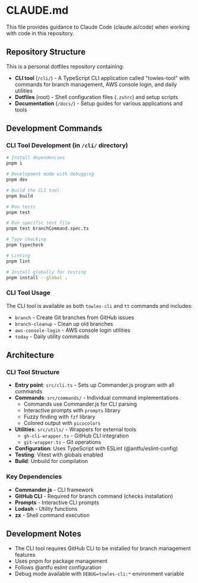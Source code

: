 # CLAUDE.md

This file provides guidance to Claude Code (claude.ai/code) when working with code in this repository.

## Repository Structure

This is a personal dotfiles repository containing:
- **CLI tool** (`/cli/`) - A TypeScript CLI application called "towles-tool" with commands for branch management, AWS console login, and daily utilities
- **Dotfiles** (root) - Shell configuration files (`.zshrc`) and setup scripts
- **Documentation** (`/docs/`) - Setup guides for various applications and tools

## Development Commands

### CLI Tool Development (in `/cli/` directory)

```bash
# Install dependencies
pnpm i

# Development mode with debugging
pnpm dev

# Build the CLI tool
pnpm build

# Run tests
pnpm test

# Run specific test file
pnpm test branchCommand.spec.ts

# Type checking
pnpm typecheck

# Linting
pnpm lint

# Install globally for testing
pnpm install --global .
```

### CLI Tool Usage

The CLI tool is available as both `towles-cli` and `tt` commands and includes:
- `branch` - Create Git branches from GitHub issues
- `branch-cleanup` - Clean up old branches
- `aws-console-login` - AWS console login utilities
- `today` - Daily utility commands

## Architecture

### CLI Tool Structure

- **Entry point**: `src/cli.ts` - Sets up Commander.js program with all commands
- **Commands**: `src/commands/` - Individual command implementations
  - Commands use Commander.js for CLI parsing
  - Interactive prompts with `prompts` library
  - Fuzzy finding with `fzf` library
  - Colored output with `picocolors`
- **Utilities**: `src/utils/` - Wrappers for external tools
  - `gh-cli-wrapper.ts` - GitHub CLI integration
  - `git-wrapper.ts` - Git operations
- **Configuration**: Uses TypeScript with ESLint (@antfu/eslint-config)
- **Testing**: Vitest with globals enabled
- **Build**: Unbuild for compilation

### Key Dependencies

- **Commander.js** - CLI framework
- **GitHub CLI** - Required for branch command (checks installation)
- **Prompts** - Interactive CLI prompts
- **Lodash** - Utility functions
- **zx** - Shell command execution

## Development Notes

- The CLI tool requires GitHub CLI to be installed for branch management features
- Uses pnpm for package management
- Follows @antfu eslint configuration
- Debug mode available with `DEBUG=towles-cli:*` environment variable